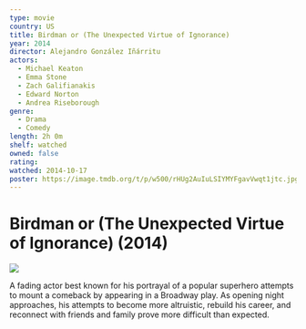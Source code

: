 ```yaml
---
type: movie
country: US
title: Birdman or (The Unexpected Virtue of Ignorance)
year: 2014
director: Alejandro González Iñárritu
actors:
  - Michael Keaton
  - Emma Stone
  - Zach Galifianakis
  - Edward Norton
  - Andrea Riseborough
genre:
  - Drama
  - Comedy
length: 2h 0m
shelf: watched
owned: false
rating:
watched: 2014-10-17
poster: https://image.tmdb.org/t/p/w500/rHUg2AuIuLSIYMYFgavVwqt1jtc.jpg
---
```


# Birdman or (The Unexpected Virtue of Ignorance) (2014)

![](https://image.tmdb.org/t/p/w500/rHUg2AuIuLSIYMYFgavVwqt1jtc.jpg)

A fading actor best known for his portrayal of a popular superhero attempts to mount a comeback by appearing in a Broadway play. As opening night approaches, his attempts to become more altruistic, rebuild his career, and reconnect with friends and family prove more difficult than expected.